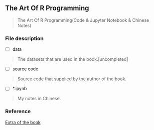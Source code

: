 ## The Art Of R Programming

>The Art Of R Programming(Code &amp; Jupyter Notebook &amp; Chinese Notes)


### File description

- [ ] data
> The datasets that are used in the book.[uncompleted]

- [ ] source code
> Source code that supplied by the author of the book.

- [ ] *.ipynb
> My notes in Chinese.



### Reference

[Extra of the book](https://www.oreilly.com/catalog/errataunconfirmed.csp?isbn=9781593273842)